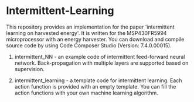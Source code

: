 # Intermittent-Learning
This repository provides an implementation for the paper 'intermittent learning on harvested energy'. It is written for the MSP430FR5994 microprocessor with an energy harvester. You can download and compile source code by using Code Composer Studio (Version: 7.4.0.00015).

1. intermittent_NN - an example code of intermittent feed-forward neural network. Back-propagation with multiple layers are supported based on supervision.

2. intermittent_learning - a template code for intermittent learning. Each action function is provided with an empty template. You can fill the action functions with your own machine learning algorithm.
